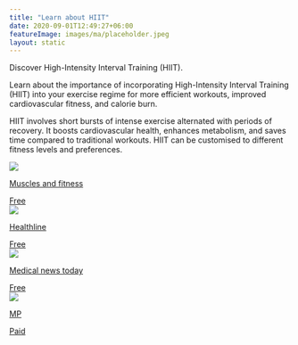 ```yaml
---
title: "Learn about HIIT"
date: 2020-09-01T12:49:27+06:00
featureImage: images/ma/placeholder.jpeg
layout: static
---
```


Discover High-Intensity Interval Training (HIIT).

Learn about the importance of incorporating High-Intensity Interval Training (HIIT) into your exercise regime for more efficient workouts, improved cardiovascular fitness, and calorie burn.

HIIT involves short bursts of intense exercise alternated with periods of recovery. It boosts cardiovascular health, enhances metabolism, and saves time compared to traditional workouts. HIIT can be customised to different fitness levels and preferences.

<a class="ma-link" href="https://www.muscleandfitness.com/workouts/workout-routines/hiit-6-week-full-body-workout/"><div class="ma-card"><div class="ma-icon"><img src ="/images/icon-check.png"/></div><div class="ma-name"><p>Muscles and fitness</p></div><div class="ma-paid-text"><span>Free</span></div></div></a><a class="ma-link" href="https://www.healthline.com/nutrition/benefits-of-hiit"><div class="ma-card"><div class="ma-icon"><img src ="/images/icon-check.png"/></div><div class="ma-name"><p>Healthline</p></div><div class="ma-paid-text"><span>Free </span></div></div></a><a class="ma-link" href="https://www.medicalnewstoday.com/articles/327474"><div class="ma-card"><div class="ma-icon"><img src ="/images/icon-check.png"/></div><div class="ma-name"><p>Medical news today</p></div><div class="ma-paid-text"><span>Free </span></div></div></a><a class="ma-link" href="https://www.mp.com"><div class="ma-card"><div class="ma-icon"><img src ="/images/icon-pound.png"/></div><div class="ma-name"><p>MP</p></div><div class="ma-paid-text"><span>Paid</span></div></div></a>  

<br/><br/>






